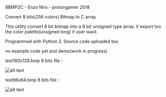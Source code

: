 8BMP2C - Enzo Niro - protongamer 2018

Convert 8 bits(256 colors) Bitmap to C array

This utility convert 8 bit bitmap into a 8 bit unsigned type array.
It export too the color palette(unsigned long) if user want.

Programmed with Python 2. Source code uploaded too.

no example code yet and demo(work in progress)


test160x128.bmp 8 bits file :

![alt text](https://raw.githubusercontent.com/protongamer/8BMP2C/master/test160x128.bmp)

test96x64.bmp 8 bits file :

![alt text](https://raw.githubusercontent.com/protongamer/8BMP2C/master/test96x64.bmp)
